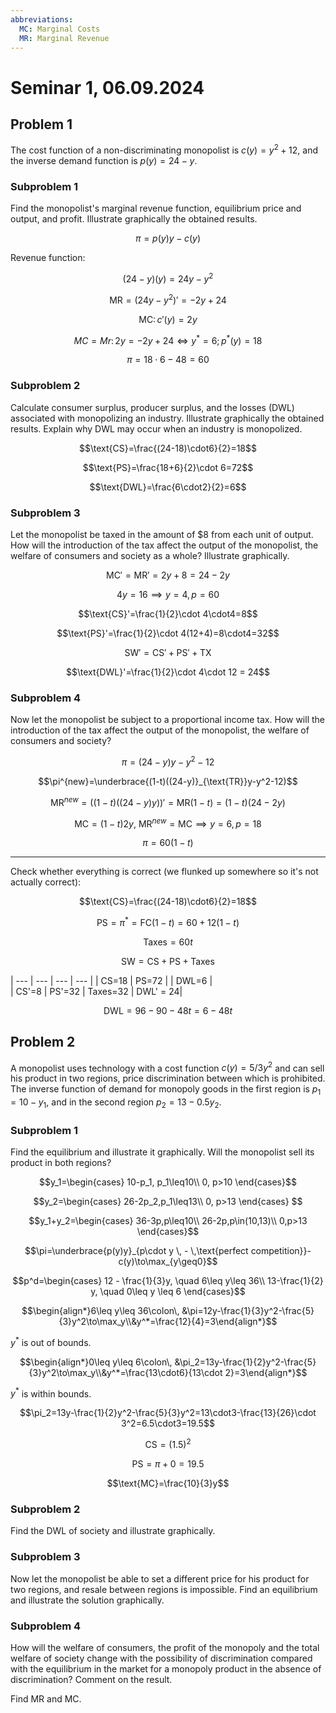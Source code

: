 ```yaml
---
abbreviations:
  MC: Marginal Costs
  MR: Marginal Revenue
---
```


# Seminar 1, 06.09.2024

## Problem 1
The cost function of a non-discriminating monopolist is $c(y) = y^2 + 12$, and the inverse demand function is $p(y) = 24 - y$. 

### Subproblem 1

Find the monopolist's marginal revenue function, equilibrium price and output, and profit. Illustrate graphically the obtained results.

$$\pi=p(y)y-c(y)$$

Revenue function:

$$(24-y)(y)=24y-y^2$$

$$\text{MR}=(24y-y^2)'=-2y+24$$

$$\text{MC}\colon c'(y)=2y$$

$$MC=Mr\colon 2y=-2y+24\iff y^*=6;p^*(y)=18$$

$$\pi =18\cdot6-48=60$$

### Subproblem 2 

Calculate consumer surplus, producer surplus, and the losses (DWL) associated with monopolizing an industry. Illustrate graphically the obtained results. Explain why DWL may occur when an industry is monopolized.

$$\text{CS}=\frac{(24-18)\cdot6}{2}=18$$

$$\text{PS}=\frac{18+6}{2}\cdot 6=72$$

$$\text{DWL}=\frac{6\cdot2}{2}=6$$

### Subproblem 3 

Let the monopolist be taxed in the amount of \$8 from each unit of output. How will the introduction of the tax affect the output of the monopolist, the welfare of consumers and society as a whole? Illustrate graphically.

$$\text{MC}'=\text{MR}'=2y+8=24-2y$$

$$4y=16\implies y=4, p=60$$

$$\text{CS}'=\frac{1}{2}\cdot 4\cdot4=8$$

$$\text{PS}'=\frac{1}{2}\cdot 4(12+4)=8\cdot4=32$$

$$\text{SW}'=\text{CS}'+\text{PS}'+\text{TX}$$

$$\text{DWL}'=\frac{1}{2}\cdot 4\cdot 12 = 24$$

### Subproblem 4

Now let the monopolist be subject to a proportional income tax. How will the introduction of the tax affect the output of the monopolist, the welfare of consumers and society?

$$\pi=(24-y)y-y^2-12$$

$$\pi^{new}=\underbrace{(1-t)((24-y)}_{\text{TR}}y-y^2-12)$$

$$\text{MR}^{new}=((1-t)((24-y)y))'=\text{MR}(1-t)=(1-t)(24-2y)$$

$$\text{MC}=(1-t)2y,\ \text{MR}^{new}=\text{MC}\implies y=6, p=18$$

$$\pi=60(1-t)$$
 
---

Check whether everything is correct (we flunked up somewhere so it's not actually correct):

$$\text{CS}=\frac{(24-18)\cdot6}{2}=18$$

$$\text{PS}=\pi^*=\text{FC}(1-t)=60+12(1-t)$$

$$\text{Taxes}=60t$$

$$\text{SW}=\text{CS}+\text{PS}+\text{Taxes}$$

| --- | --- | --- | --- |
| CS=18 | PS=72  | | DWL=6 |  
| CS'=8 | PS'=32 | Taxes=32 | DWL' = 24|

$$\text{DWL}=96-90-48t=6-48t$$


## Problem 2

   A monopolist uses technology with a cost function $c(y) = 5/3y^2$ and can sell his product in two regions, price discrimination between which is prohibited. The inverse function of demand for monopoly goods in the first region is $p_1 =10-y_1$, and in the second region $p_2 =13-0.5y_2$.

### Subproblem 1

Find the equilibrium and illustrate it graphically. Will the monopolist sell its product in both regions?

$$y_1=\begin{cases}
    10-p_1, p_1\leq10\\
    0, p>10
\end{cases}$$

$$y_2=\begin{cases}
    26-2p_2,p_1\leq13\\
    0, p>13
\end{cases}
$$

$$y_1+y_2=\begin{cases}
    36-3p,p\leq10\\
    26-2p,p\in(10,13)\\
    0,p>13
\end{cases}$$

$$\pi=\underbrace{p(y)y}_{p\cdot y \, - \,\text{perfect competition}}-c(y)\to\max_{y\geq0}$$

$$p^d=\begin{cases}
    12 - \frac{1}{3}y, \quad 6\leq y\leq 36\\
    13-\frac{1}{2} y, \quad 0\leq y \leq 6
\end{cases}$$

$$\begin{align*}6\leq y\leq 36\colon\, &\pi=12y-\frac{1}{3}y^2-\frac{5}{3}y^2\to\max_y\\&y^*=\frac{12}{4}=3\end{align*}$$

$y^*$ is out of bounds.

$$\begin{align*}0\leq y\leq 6\colon\, &\pi_2=13y-\frac{1}{2}y^2-\frac{5}{3}y^2\to\max_y\\&y^*=\frac{13\cdot6}{13\cdot 2}=3\end{align*}$$

$y^*$ is within bounds.

$$\pi_2=13y-\frac{1}{2}y^2-\frac{5}{3}y^2=13\cdot3-\frac{13}{26}\cdot 3^2=6.5\cdot3=19.5$$

$$\text{CS}=(1.5)^2$$

$$\text{PS}=\pi+0=19.5$$

$$\text{MC}=\frac{10}{3}y$$

### Subproblem 2

Find the DWL of society and illustrate graphically.


### Subproblem 3 

Now let the monopolist be able to set a different price for his product for two regions, and resale between regions is impossible. Find an equilibrium and illustrate the solution graphically.

### Subproblem 4 
 
How will the welfare of consumers, the profit of the monopoly and the total welfare of society change with the possibility of discrimination compared with the equilibrium in the market for a monopoly product in the absence of discrimination? Comment on the result.

Find MR and MC.